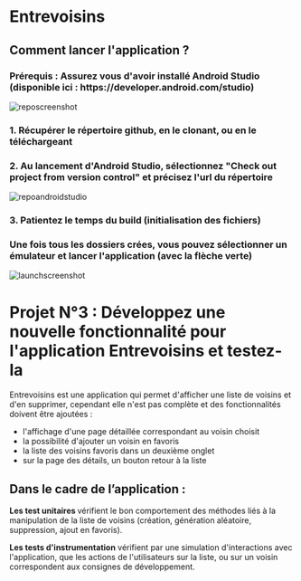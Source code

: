 <h1>Entrevoisins</h1>

<h2>Comment lancer l'application ?</h2>

<h3>Prérequis : Assurez vous d'avoir installé Android Studio (disponible ici : https://developer.android.com/studio)</h3>

<img src= "CeliaTHP/OC_P3/blob/main/clonerepo.png" alt="reposcreenshot" style="max-width:100%;">
<h3>1. Récupérer le répertoire github, en le clonant, ou en le téléchargeant</h3>

<h3>2. Au lancement d'Android Studio, sélectionnez "Check out project from version control" et précisez l'url du répertoire </h3>
<img src= "CeliaTHP/OC_P3/blob/main/androidstudioclone.png" alt="repoandroidstudio" style="max-width:100%;">

<h3>3. Patientez le temps du build (initialisation des fichiers) </h3>

<h3>Une fois tous les dossiers crées, vous pouvez sélectionner un émulateur et lancer l'application (avec la flèche verte) </h3>
<img src= "CeliaTHP/OC_P3/blob/main/launchapp.png" alt="launchscreenshot" style="max-width:100%;">

<h1>Projet N°3 : Développez une nouvelle fonctionnalité pour l'application Entrevoisins et testez-la</h1>

Entrevoisins est une application qui permet d'afficher une liste de voisins et d'en supprimer, cependant elle n'est pas complète et des fonctionnalités doivent être ajoutées : 
<ul>
  <li>l'affichage d'une page détaillée correspondant au voisin choisit </li>
  <li>la possibilité d'ajouter un voisin en favoris</li>
  <li>la liste des voisins favoris dans un deuxième onglet</li>
  <li>sur la page des détails, un bouton retour à la liste</li>
  </ul>
  
  <h2>Dans le cadre de l’application :</h2>

<b>Les test unitaires </b> vérifient le bon comportement des méthodes liés à la manipulation de la liste de voisins (création, génération aléatoire, suppression, ajout en favoris).

<b>Les tests d'instrumentation</b> vérifient par une simulation d'interactions avec l'application, que les actions de l'utilisateurs sur la liste, ou sur un voisin correspondent aux consignes de développement.

